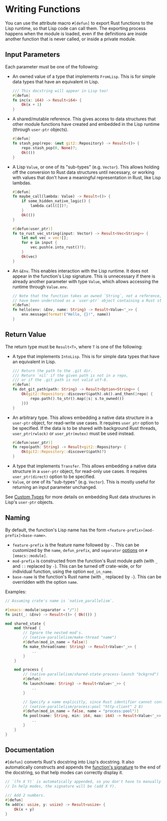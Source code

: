 # Writing Functions

You can use the attribute macro `#[defun]` to export Rust functions to the Lisp runtime, so that Lisp code can call them. The exporting process happens when the module is loaded, even if the definitions are inside another function that is never called, or inside a private module.

## Input Parameters

Each parameter must be one of the following:
- An owned value of a type that implements `FromLisp`. This is for simple data types that have an equivalent in Lisp.
    ```rust
    /// This docstring will appear in Lisp too!
    #[defun]
    fn inc(x: i64) -> Result<i64> {
        Ok(x + 1)
    }
    ```
- A shared/mutable reference. This gives access to data structures that other module functions have created and embedded in the Lisp runtime (through `user-ptr` objects).
    ```rust
    #[defun]
    fn stash_pop(repo: &mut git2::Repository) -> Result<()> {
        repo.stash_pop(0, None)?;
        Ok(())
    }
    ```
- A Lisp `Value`, or one of its "sub-types" (e.g. `Vector`). This allows holding off the conversion to Rust data structures until necessary, or working with values that don't have a meaningful representation in Rust, like Lisp lambdas.
    ```rust
    #[defun]
    fn maybe_call(lambda: Value) -> Result<()> {
        if some_hidden_native_logic() {
            lambda.call([])?;
        }
        Ok(())
    }

    #[defun(user_ptr)]
    fn to_rust_vec_string(input: Vector) -> Result<Vec<String>> {
        let mut vec = vec![];
        for e in input {
            vec.push(e.into_rust()?);
        }
        Ok(vec)
    }
    ```
- An `&Env`. This enables interaction with the Lisp runtime. It does not appear in the function's Lisp signature. This is unnecessary if there is already another parameter with type `Value`, which allows accessing the runtime through `Value.env`.
    ```rust
    // Note that the function takes an owned `String`, not a reference, which would
    // have been understood as a `user-ptr` object containing a Rust string.
    #[defun]
    fn hello(env: &Env, name: String) -> Result<Value<'_>> {
        env.message(format!("Hello, {}!", name))
    }
    ```

## Return Value

The return type must be `Result<T>`, where `T` is one of the following:
- A type that implements `IntoLisp`. This is for simple data types that have an equivalent in Lisp.
    ```rust
    /// Return the path to the .git dir.
    /// Return `nil' if the given path is not in a repo,
    /// or if the .git path is not valid utf-8.
    #[defun]
    fn dot_git_path(path: String) -> Result<Option<String>> {
        Ok(git2::Repository::discover(&path).ok().and_then(|repo| {
            repo.path().to_str().map(|s| s.to_owned())
        }))
    }
    ```
- An arbitrary type. This allows embedding a native data structure in a `user-ptr` object, for read-write use cases. It requires `user_ptr` option to be specified. If the data is to be shared with background Rust threads, `user_ptr(rwlock)` or `user_ptr(mutex)` must be used instead.
    ```rust
    #[defun(user_ptr)]
    fn repo(path: String) -> Result<git2::Repository> {
        Ok(git2::Repository::discover(&path)?)
    }
    ```
- A type that implements `Transfer`. This allows embedding a native data structure in a `user-ptr` object, for read-only use cases. It requires `user_ptr(direct)` option to be specified.
- `Value`, or one of its "sub-types" (e.g. `Vector`). This is mostly useful for returning an input parameter unchanged.

See [Custom Types](./custom-types.md) for more details on embedding Rust data structures in Lisp's `user-ptr` objects.

## Naming

By default, the function's Lisp name has the form `<feature-prefix>[mod-prefix]<base-name>`.
- `feature-prefix` is the feature name followed by `-`. This can be customized by the `name`, `defun_prefix`, and `separator` [options](./module.md#options) on `#[emacs::module]`.
- `mod-prefix` is constructed from the function's Rust module path (with `_` and `::` replaced by `-`). This can be turned off crate-wide, or for individual function, using the option `mod_in_name`.
- `base-name` is the function's Rust name (with `_` replaced by `-`). This can be overridden with the option `name`.

Examples:

```rust
// Assuming crate's name is `native_parallelism`.

#[emacs::module(separator = "/")]
fn init(_: &Env) -> Result<()> { Ok(()) }

mod shared_state {
    mod thread {
        // Ignore the nested mod's.
        // (native-parallelism/make-thread "name")
        #[defun(mod_in_name = false)]
        fn make_thread(name: String) -> Result<Value<'_>> {
            ..
        }
    }

    mod process {
        // (native-parallelism/shared-state-process-launch "bckgrnd")
        #[defun]
        fn launch(name: String) -> Result<Value<'_>> {
            ..
        }

        // Specify a name explicitly, since Rust identifier cannot contain `:`.
        // (native-parallelism/process:pool "http-client" 2 8)
        #[defun(mod_in_name = false, name = "process:pool")]
        fn pool(name: String, min: i64, max: i64) -> Result<Value<'_>> {
            ..
        }
    }
}
```

## Documentation

`#[defun]` converts Rust's docstring into Lisp's docstring. It also automatically constructs and appends the [function's signature](https://www.gnu.org/software/emacs/manual/html_node/elisp/Function-Documentation.html#Function-Documentation) to the end of the docstring, so that help modes can correctly display it.

```rust
// `(fn X Y)` is automatically appended, so you don't have to manually do so.
// In help modes, the signature will be (add X Y).

/// Add 2 numbers.
#[defun]
fn add(x: usize, y: usize) -> Result<usize> {
    Ok(x + y)
}
```
